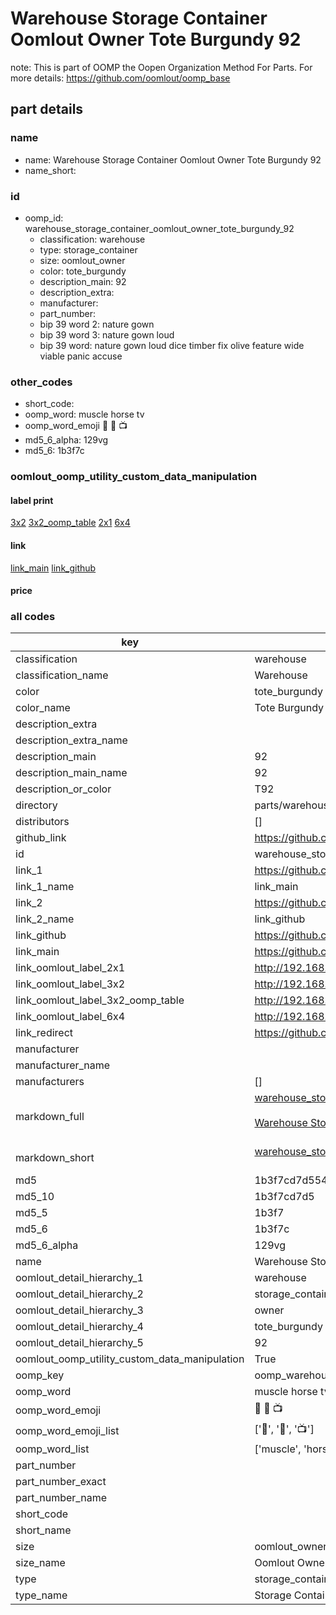 # Warehouse Storage Container Oomlout Owner Tote Burgundy 92  

note: This is part of OOMP the Oopen Organization Method For Parts. For more details: https://github.com/oomlout/oomp_base

##  part details
  







### name
* name: Warehouse Storage Container Oomlout Owner Tote Burgundy 92
* name_short: 
### id
* oomp_id: warehouse_storage_container_oomlout_owner_tote_burgundy_92
  * classification: warehouse
  * type: storage_container
  * size: oomlout_owner
  * color: tote_burgundy
  * description_main: 92
  * description_extra: 
  * manufacturer: 
  * part_number: 
  * bip 39 word 2: nature gown
  * bip 39 word 3: nature gown loud
  * bip 39 word: nature gown loud dice timber fix olive feature wide viable panic accuse

### other_codes
* short_code: 
* oomp_word: muscle horse tv
* oomp_word_emoji :muscle: :horse: :tv:
* md5_6_alpha: 129vg
* md5_6: 1b3f7c






### oomlout_oomp_utility_custom_data_manipulation
#### label print
[3x2](http://192.168.1.245:1112/?label=oomp%20129vg)
[3x2_oomp_table](http://192.168.1.108:1112/?label=oomp%20129vg)
[2x1](http://192.168.1.242:1112/?label=oomp%20129vg)
[6x4](http://192.168.1.55:1112/?label=oomp%20129vg)    

#### link

[link_main](https://github.com/oomlout/oomlout_oomp_version_1_messy/tree/main/parts/warehouse_storage_container_oomlout_owner_tote_burgundy_92) [link_github](https://github.com/oomlout/oomlout_oomp_version_1_messy/tree/main/parts/warehouse_storage_container_oomlout_owner_tote_burgundy_92)                             

#### price







### all codes 
| key | value |  
| --- | --- |  
| classification | warehouse |  
| classification_name | Warehouse |  
| color | tote_burgundy |  
| color_name | Tote Burgundy |  
| description_extra |  |  
| description_extra_name |  |  
| description_main | 92 |  
| description_main_name | 92 |  
| description_or_color | T92 |  
| directory | parts/warehouse_storage_container_oomlout_owner_tote_burgundy_92 |  
| distributors | [] |  
| github_link | https://github.com/oomlout/oomlout_oomp_part_src/tree/main/parts/warehouse_storage_container_oomlout_owner_tote_burgundy_92 |  
| id | warehouse_storage_container_oomlout_owner_tote_burgundy_92 |  
| link_1 | https://github.com/oomlout/oomlout_oomp_version_1_messy/tree/main/parts/warehouse_storage_container_oomlout_owner_tote_burgundy_92 |  
| link_1_name | link_main |  
| link_2 | https://github.com/oomlout/oomlout_oomp_version_1_messy/tree/main/parts/warehouse_storage_container_oomlout_owner_tote_burgundy_92 |  
| link_2_name | link_github |  
| link_github | https://github.com/oomlout/oomlout_oomp_version_1_messy/tree/main/parts/warehouse_storage_container_oomlout_owner_tote_burgundy_92 |  
| link_main | https://github.com/oomlout/oomlout_oomp_version_1_messy/tree/main/parts/warehouse_storage_container_oomlout_owner_tote_burgundy_92 |  
| link_oomlout_label_2x1 | http://192.168.1.242:1112/?label=oomp%20129vg |  
| link_oomlout_label_3x2 | http://192.168.1.245:1112/?label=oomp%20129vg |  
| link_oomlout_label_3x2_oomp_table | http://192.168.1.108:1112/?label=oomp%20129vg |  
| link_oomlout_label_6x4 | http://192.168.1.55:1112/?label=oomp%20129vg |  
| link_redirect | https://github.com/oomlout/oomlout_oomp_version_1_messy/tree/main/parts/warehouse_storage_container_oomlout_owner_tote_burgundy_92 |  
| manufacturer |  |  
| manufacturer_name |  |  
| manufacturers | [] |  
| markdown_full | [warehouse_storage_container_oomlout_owner_tote_burgundy_92](none)<br>[](none)<br>[Warehouse Storage Container Oomlout Owner Tote Burgundy 92](none)<br><br> |  
| markdown_short | [warehouse_storage_container_oomlout_owner_tote_burgundy_92](none)<br><br> |  
| md5 | 1b3f7cd7d5543345607113d708594c9b |  
| md5_10 | 1b3f7cd7d5 |  
| md5_5 | 1b3f7 |  
| md5_6 | 1b3f7c |  
| md5_6_alpha | 129vg |  
| name | Warehouse Storage Container Oomlout Owner Tote Burgundy 92 |  
| oomlout_detail_hierarchy_1 | warehouse |  
| oomlout_detail_hierarchy_2 | storage_container |  
| oomlout_detail_hierarchy_3 | owner |  
| oomlout_detail_hierarchy_4 | tote_burgundy |  
| oomlout_detail_hierarchy_5 | 92 |  
| oomlout_oomp_utility_custom_data_manipulation | True |  
| oomp_key | oomp_warehouse_storage_container_oomlout_owner_tote_burgundy_92 |  
| oomp_word | muscle horse tv |  
| oomp_word_emoji | :muscle: :horse: :tv: |  
| oomp_word_emoji_list | [':muscle:', ':horse:', ':tv:'] |  
| oomp_word_list | ['muscle', 'horse', 'tv'] |  
| part_number |  |  
| part_number_exact |  |  
| part_number_name |  |  
| short_code |  |  
| short_name |  |  
| size | oomlout_owner |  
| size_name | Oomlout Owner |  
| type | storage_container |  
| type_name | Storage Container |  
